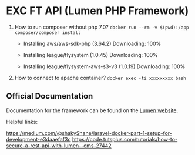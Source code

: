 # EXC FT API (Lumen PHP Framework)

1) How to run composer without php 7.0?
    `docker run --rm -v $(pwd):/app composer/composer install`
    
      - Installing aws/aws-sdk-php (3.64.2)
        Downloading: 100%         
    
      - Installing league/flysystem (1.0.45)
        Downloading: 100%         
    
      - Installing league/flysystem-aws-s3-v3 (1.0.19)
        Downloading: 100% 

2) How to connect to apache container?
    `docker exec -ti xxxxxxxxx bash`

## Official Documentation

Documentation for the framework can be found on the [Lumen website](http://lumen.laravel.com/docs).


Helpful links: 

https://medium.com/@shakyShane/laravel-docker-part-1-setup-for-development-e3daaefaf3c
https://code.tutsplus.com/tutorials/how-to-secure-a-rest-api-with-lumen--cms-27442

